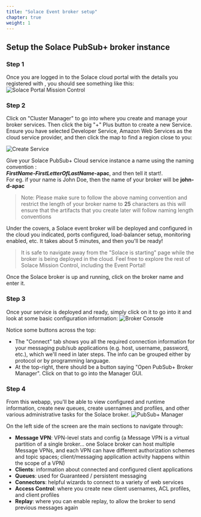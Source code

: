 ```yaml
---
title: "Solace Event broker setup" 
chapter: true
weight: 1
---
```


## Setup the Solace PubSub+ broker instance

### Step 1
Once you are logged in to the Solace cloud portal with the details you registered with , you should see something like this:
![Solace Portal Mission Control](/images/moduleOne/mission-control.png)

### Step 2
Click on "Cluster Manager" to go into where you create and manage your broker services. 
Then click the big "+" Plus button to create a new Service. 
Ensure you have selected Developer Service, Amazon Web Services as the cloud service provider, 
and then click the map to find a region close to you:

![Create Service](/images/moduleOne/broker_create_service.jpg)

Give your Solace PubSub+ Cloud service instance a name using the naming convention : \
**_FirstName-FirstLetterOfLastName_-apac**, and then tell it start!.\
For eg. if your name is John Doe, then the name of your broker will be **john-d-apac**
> Note: Please make sure to follow the above naming convention and restrict the length of your broker name to **25** characters as this will ensure that the artifacts that you create later will follow naming length conventions

Under the covers, a Solace event broker will be deployed and configured in the cloud you indicated, ports configured, load-balancer setup, monitoring enabled, etc. 
It takes about 5 minutes, and then you'll be ready!
> It is safe to navigate away from the "Solace is starting" page while the broker is being deployed in the cloud.  Feel free to explore the rest of Solace Mission Control, including the Event Portal!

Once the Solace broker is up and running, click on the broker name and enter it.

### Step 3

Once your service is deployed and ready, simply click on it to go into it and look at some basic configuration information:
![Broker Console](/images/moduleOne/broker_console.png)

Notice some buttons across the top:

* The "Connect" tab shows you all the required connection information for your messaging pub/sub applications (e.g. host, username, password, etc.), which we'll need in later steps. The info can be grouped either by protocol or by programming language.
* At the top-right, there should be a button saying "Open PubSub+ Broker Manager". Click on that to go into the Manager GUI.

### Step 4

From this webapp, you'll be able to view configured and runtime information, create new queues, create usernames and profiles, and other various administrative tasks for the Solace broker.
![PubSub+ Manager](/images/moduleOne/pubsubManager.png)

On the left side of the screen are the main sections to navigate through:

* **Message VPN**: VPN-level stats and config (a Message VPN is a virtual partition of a single broker... one Solace broker can host multiple Message VPNs, and each VPN can have different authorization schemes and topic spaces; client/messaging application activity happens within the scope of a VPN)
* **Clients**: information about connected and configured client applications
* **Queues**: used for Guaranteed / persistent messaging
* **Connectors**: helpful wizards to connect to a variety of web services
* **Access Control**: where you create new client usernames, ACL profiles, and client profiles
* **Replay**: where you can enable replay, to allow the broker to send previous messages again
